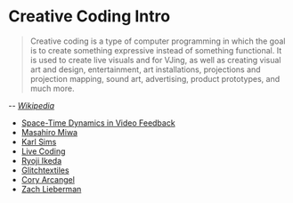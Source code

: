 # Creative Coding Intro

> Creative coding is a type of computer programming in which the goal is to create something expressive instead of something functional. It is used to create live visuals and for VJing, as well as creating visual art and design, entertainment, art installations, projections and projection mapping, sound art, advertising, product prototypes, and much more.

-- <cite>[Wikipedia](https://en.wikipedia.org/wiki/Creative_coding)</cite>


- [Space-Time Dynamics in Video Feedback](https://www.youtube.com/watch?v=B4Kn3djJMCE&ab_channel=YoDrChaos)
- [Masahiro Miwa](https://www.youtube.com/watch?v=7W3sB2LZNwc&ab_channel=miwamasahiroproject)
- [Karl Sims](https://www.karlsims.com)
- [Live Coding](https://www.youtube.com/watch?v=fXuLsLV20bw&t=1011s)
- [Ryoji Ikeda](https://www.youtube.com/watch?v=omDK2Cm2mwo)
- [Glitchtextiles](https://glitchtextiles.com/home)
- [Cory Arcangel](https://www.youtube.com/watch?v=fCmAD0TwGcQ)
- [Zach Lieberman](https://vimeo.com/9939042)
